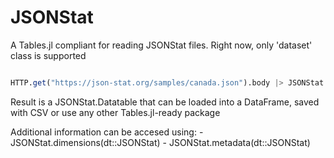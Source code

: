 # JSONStat
A Tables.jl compliant for reading JSONStat files. Right now, only 'dataset' class is supported

```julia

HTTP.get("https://json-stat.org/samples/canada.json").body |> JSONStat.read

```
Result is a JSONStat.Datatable that can be loaded into a DataFrame, saved with CSV or use any other Tables.jl-ready package

Additional information can be accesed using:
    - JSONStat.dimensions(dt::JSONStat)
    - JSONStat.metadata(dt::JSONStat)